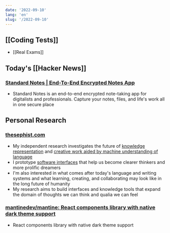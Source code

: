 ```yaml
---
date: '2022-09-10'
lang: 'en'
slug: '/2022-09-10'
---
```


## [[Coding Tests]]

- [[Real Exams]]

## Today's [[Hacker News]]

### [Standard Notes | End-To-End Encrypted Notes App](https://standardnotes.com/)

- Standard Notes is an end-to-end encrypted note-taking app for digitalists and professionals. Capture your notes, files, and life's work all in one secure place

## Personal Research

### [thesephist.com](https://thesephist.com/)

- My independent research investigates the future of [knowledge](https://thesephist.com//posts/notation/) [representation](https://thesephist.com//posts/representation/) and [creative work aided by machine understanding of language](https://thesephist.com//posts/ai-collaborator/)
- I prototype [software interfaces](https://thesephist.com//posts/hyperlink/) that help us become clearer thinkers and more prolific dreamers
- I'm also interested in what comes after today's language and writing systems and what learning, creating, and collaborating may look like in the long future of humanity
- My research aims to build interfaces and knowledge tools that expand the domain of thoughts we can think and qualia we can feel

### [mantinedev/mantine: React components library with native dark theme support](https://github.com/mantinedev/mantine)

- React components library with native dark theme support
